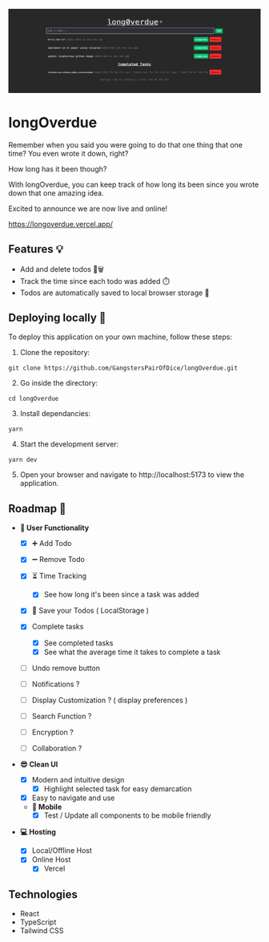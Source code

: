 [![longOverdue home page](src/assets/longoverdue.gif)](https://longoverdue.vercel.app)

# longOverdue

Remember when you said you were going to do that one thing that one time? You even wrote it down, right?

How long has it been though?

With longOverdue, you can keep track of how long its been since you wrote down that one amazing idea.

Excited to announce we are now live and online!

https://longoverdue.vercel.app/

## Features 💡

- Add and delete todos 📝🗑️
- Track the time since each todo was added ⏱️
- Todos are automatically saved to local browser storage 💾

## Deploying locally 🚀

To deploy this application on your own machine, follow these steps:

1. Clone the repository:

```
git clone https://github.com/GangstersPairOfDice/longOverdue.git
```

2. Go inside the directory:

```
cd longOverdue
```

3. Install dependancies:

```
yarn
```

4. Start the development server:

```
yarn dev
```

5. Open your browser and navigate to http://localhost:5173 to view the application.

## Roadmap 📍

- **👤 User Functionality**

  - [x] ➕ Add Todo
  - [x] ➖ Remove Todo
  - [x] ⏳ Time Tracking

    - [x] See how long it's been since a task was added

  - [x] 💾 Save your Todos ( LocalStorage )
  - [x] Complete tasks
    - [x] See completed tasks
    - [x] See what the average time it takes to complete a task
  - [ ] Undo remove button
  - [ ] Notifications ?
  - [ ] Display Customization ? ( display preferences )
  - [ ] Search Function ?
  - [ ] Encryption ?
  - [ ] Collaboration ?

- **😎 Clean UI**

  - [x] Modern and intuitive design
    - [x] Highlight selected task for easy demarcation
  - [x] Easy to navigate and use
  - **📱 Mobile**
    - [x] Test / Update all components to be mobile friendly

- **💻 Hosting**
  - [x] Local/Offline Host
  - [x] Online Host
    - [x] Vercel

## Technologies

- React
- TypeScript
- Tailwind CSS
